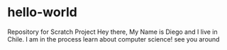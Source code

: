 # hello-world
Repository for Scratch Project
Hey there, 
My Name is Diego and I live in Chile. I am in the process learn about computer science!
see you around
